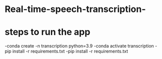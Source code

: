 # Real-time-speech-transcription-

# steps to run the app

-conda create -n transcription python=3.9
-conda activate transcription
-pip install -r requirements.txt
-pip install -r requirements.txt
